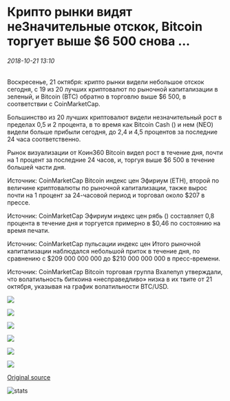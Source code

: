 # Крипто рынки видят неЗначительные отскок, Bitcoin торгует выше $6 500 снова ...

###### 2018-10-21 13:10

Воскресенье, 21 октября: крипто рынки видели небольшое отскок сегодня, с 19 из 20 лучших криптовалют по рыночной капитализации в зеленый, и Bitcoin (BTC) обратно в торговлю выше $6 500, в соответствии с CoinMarketCap.

Большинство из 20 лучших криптовалют видели незначительный рост в пределах 0,5 и 2 процента, в то время как Bitcoin Cash () и нем (NEO) видели больше прибыли сегодня, до 2,4 и 4,5 процентов за последние 24 часа соответственно.

Рынок визуализации от Коин360 Bitcoin видел рост в течение дня, почти на 1 процент за последние 24 часов, и, торгуя выше $6 500 в течение большей части дня.

Источник: CoinMarketCap Bitcoin индекс цен Эфириум (ETH), второй по величине криптовалюты по рыночной капитализации, также вырос почти на 1 процент за 24-часовой период и торговал около $207 в прессе.

Источник: CoinMarketCap Эфириум индекс цен рябь () составляет 0,8 процента в течение дня и торгуется примерно в $0,46 по состоянию на время печати.

Источник: CoinMarketCap пульсации индекс цен Итого рыночной капитализации наблюдался небольшой приток в течение дня, по сравнению с $209 000 000 000 до $210 000 000 000 в пресс-времени.

Источник: CoinMarketCap Bitcoin торговая группа Вхалепул утверждали, что волатильность биткоина «несправедливо» низка в их твите от 21 октября, указывая на график волатильности BTC/USD.

![](https://s3.cointelegraph.com/storage/uploads/view/a0b20b33e3bd94379a39970cacaccf7e.png)

![](https://s3.cointelegraph.com/storage/uploads/view/b346c8497900cd4c415cd93825bac060.png)

![](https://s3.cointelegraph.com/storage/uploads/view/0c2f779e6c0a78562b7ffa88a4e7a4f1.png)

![](https://s3.cointelegraph.com/storage/uploads/view/8b1b512d13d3ee5b041c003e54a2433f.png)

![](https://s3.cointelegraph.com/storage/uploads/view/b6fba3216c1f4e7050d0d55eebe93bf0.png)

![](https://s3.cointelegraph.com/storage/uploads/view/449e9ed3f5f27999a0e7999b8fe353e2.png)

[Original source](https://cointelegraph.com/news/crypto-markets-see-slight-rebound-bitcoin-trades-above-6-500-again)

![stats](https://c.statcounter.com/11760860/0/a89fa40b/1/ "stats")